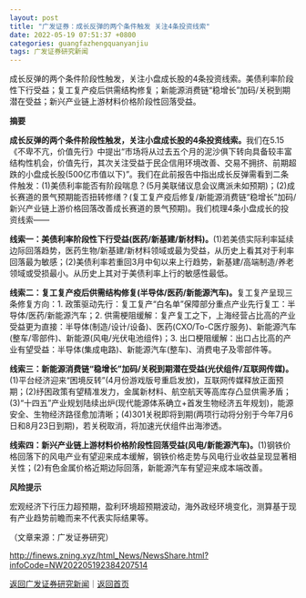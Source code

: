 ```yaml
---
layout: post
title: "广发证券：成长反弹的两个条件触发 关注4条投资线索"
date: 2022-05-19 07:51:37 +0800
categories: guangfazhengquanyanjiu
tags: 广发证券研究新闻
---
```

<p>成长反弹的两个条件阶段性触发，关注小盘成长股的4条投资线索。美债利率阶段性下行受益；复工复产疫后供需结构修复；新能源消费链“稳增长”加码/关税到期潜在受益；新兴产业链上游材料价格阶段性回落受益。</p>
 <p><strong>摘要</strong></p>
 <p><strong>成长反弹的两个条件阶段性触发，关注小盘成长股的4条投资线索。</strong>我们在5.15《不卑不亢，价值先行》中提出“市场将从过去五个月的泥沙俱下转向具备较丰富结构性机会，价值先行，其次关注受益于民企信用环境改善、交易不拥挤、前期超跌的小盘成长股(500亿市值以下)”。我们在此前报告中指出成长反弹需看到二条件触发：(1)美债利率能否有阶段喘息？(5月美联储议息会议鹰派未如预期)；(2)成长赛道的景气预期能否扭转修缮？(复工复产疫后修复/新能源消费链“稳增长”加码/新兴产业链上游价格回落改善成长赛道的景气预期)。我们梳理4条小盘成长的投资线索——</p>
 <p><strong>线索一：美债利率阶段性下行受益(医药/新基建/新材料)。</strong>(1)若美债实际利率延续边际回落趋势，医药生物/新基建/新材料领域或最为受益，从历史上看其对于利率回落最为敏感；(2)美债利率若重回3月中旬以来上行趋势，新基建/高端制造/养老领域或受损最小。从历史上其对于美债利率上行的敏感性最低。</p>
 <p><strong>线索二：复工复产疫后供需结构修复(半导体/医药/新能源汽车)。</strong>复工复产呈现三条修复方向：1. 政策驱动先行：复工复产“白名单”保障部分重点产业先行复工：半导体/医药/新能源汽车；2. 供需梗阻缓解：复产复工之下，上海经营占比高的产业受益更为直接：半导体(制造/设计/设备)、医药(CXO/To-C医疗服务)、新能源汽车(整车/零部件)、新能源(风电/光伏电池组件)；3. 出口梗阻缓解：出口占比高的产业有望受益：半导体(集成电路)、新能源汽车(整车)、消费电子及零部件等。</p>
 <p><strong>线索三：新能源消费链“稳增长”加码/关税到期潜在受益(光伏组件/互联网传媒)。</strong>(1)平台经济迎来“困境反转”(4月份游戏版号重启发放)，互联网传媒释放正面预期；(2)纾困政策有望精准发力，金属新材料、航空航天等高库存凸显供需矛盾；(3)“十四五”产业规划陆续出炉(现代能源体系确立+首发生物经济五年规划)，能源安全、生物经济路径愈加清晰；(4)301关税即将到期(两项行动将分别于今年7月6日和8月23日到期)，若关税取消，将加速光伏组件出海渗透。</p>
 <p><strong>线索四：新兴产业链上游材料价格阶段性回落受益(风电/新能源汽车)。</strong>(1)钢铁价格回落下的风电产业有望迎来成本缓解，钢铁价格走势与风电行业收益呈现显著相关性；(2)有色金属价格近期边际回落，新能源汽车有望迎来成本端改善。</p>
 <p><strong>风险提示</strong></p>
 <p>宏观经济下行压力超预期，盈利环境超预期波动，海外政经环境变化，测算基于现有产业趋势前瞻而来不代表实际结果等。</p><p class="em_media">（文章来源：广发证券研究）</p>

<http://finews.zning.xyz/html_News/NewsShare.html?infoCode=NW202205192384207514>

[返回广发证券研究新闻](//finews.withounder.com/category/guangfazhengquanyanjiu.html)｜[返回首页](//finews.withounder.com/)